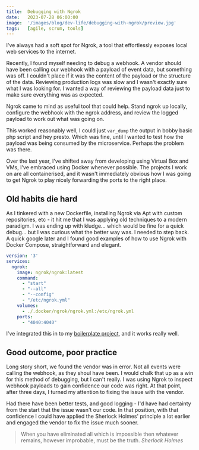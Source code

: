 ```yaml
---
title:  Debugging with Ngrok
date:   2023-07-28 06:00:00
image:  '/images/blog/dev-life/debugging-with-ngrok/preview.jpg'
tags:   [agile, scrum, tools]
---
```


I've always had a soft spot for Ngrok, a tool that effortlessly exposes local web services to the internet.

Recently, I found myself needing to debug a webhook. A vendor should have been calling our webhook with a payload of event data, but something was off. I couldn't place if it was the content of the payload or the structure of the data. Reviewing production logs was slow and I wasn't exactly sure what I was looking for. I wanted a way of reviewing the payload data just to make sure everything was as expected. 

Ngrok came to mind as useful tool that could help. Stand ngrok up locally, configure the webhook with the ngrok address, and review the logged payload to work out what was going on.

This worked reasonably well, I could just `var_dump` the output in bobby basic php script and hey presto. Which was fine, until I wanted to test how the payload was being consumed by the microservice. Perhaps the problem was there.

Over the last year, I've shifted away from developing using Virtual Box and VMs, I've embraced using Docker whenever possible. The projects I work on are all containerised, and it wasn't immediately obvious how I was going to get Ngrok to play nicely forwarding the ports to the right place.

## Old habits die hard

As I tinkered with a new Dockerfile, installing Ngrok via Apt with custom repositories, etc - it hit me that I was applying old techniques to a modern paradigm.  I was ending up with kludge... which would be fine for a quick debug... but I was curious what the better way was. I needed to step back. A quick google later and I found good examples of how to use Ngrok with Docker Compose, straightforward and elegant.

```yml
version: '3'
services:
  ngrok:
    image: ngrok/ngrok:latest
    command:
      - "start"
      - "--all"
      - "--config"
      - "/etc/ngrok.yml"
    volumes:
      - ./.docker/ngrok/ngrok.yml:/etc/ngrok.yml
    ports:
      - "4040:4040"
```

I've integrated this in to my [boilerplate project](https://github.com/asherawelan/docker-compose-boiler-plate), and it works really well.

## Good outcome, poor practice

Long story short, we found the vendor was in error. Not all events were calling the webhook, as they shoul have been. I would chalk that up as a win for this method of debugging, but I can't really. I was using Ngrok to inspect webhook payloads to gain confidence our code was right. At that point, after three days, I turned my attention to fixing the issue with the vendor.

Had there have been better tests, and good logging - I'd have had certainty from the start that the issue wasn't our code. In that position, with that confidence I could have applied the Sherlock Holmes' principle a lot earlier and engaged the vendor to fix the issue much sooner.

> When you have eliminated all which is impossible then whatever
> remains, however improbable, must be the truth.
> <cite>Sherlock Holmes</cite>


